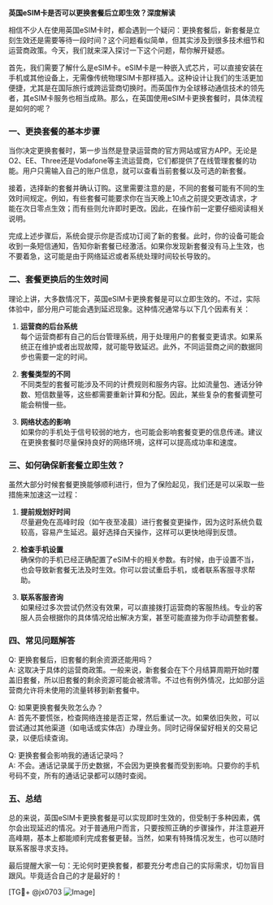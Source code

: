 **英国eSIM卡是否可以更换套餐后立即生效？深度解读**

相信不少人在使用英国eSIM卡时，都会遇到一个疑问：更换套餐后，新套餐是立刻生效还是需要等待一段时间？这个问题看似简单，但其实涉及到很多技术细节和运营商政策。今天，我们就来深入探讨一下这个问题，帮你解开疑惑。

首先，我们需要了解什么是eSIM卡。eSIM卡是一种嵌入式芯片，可以直接安装在手机或其他设备上，无需像传统物理SIM卡那样插入。这种设计让我们的生活更加便捷，尤其是在国际旅行或跨运营商切换时。而英国作为全球移动通信技术的领先者，其eSIM卡服务也相当成熟。那么，在英国使用eSIM卡更换套餐时，具体流程是如何的呢？

### 一、更换套餐的基本步骤

当你决定更换套餐时，第一步当然是登录运营商的官方网站或官方APP。无论是O2、EE、Three还是Vodafone等主流运营商，它们都提供了在线管理套餐的功能。用户只需输入自己的账户信息，就可以查看当前套餐以及可选的新套餐。

接着，选择新的套餐并确认订购。这里需要注意的是，不同的套餐可能有不同的生效时间规定。例如，有些套餐可能要求你在当天晚上10点之前提交更改请求，才能在次日零点生效；而有些则允许即时更改。因此，在操作前一定要仔细阅读相关说明。

完成上述步骤后，系统会提示你是否成功订阅了新的套餐。此时，你的设备可能会收到一条短信通知，告知你新套餐已经激活。如果你发现新套餐没有马上生效，也不要着急，这可能是由于网络延迟或者系统处理时间较长导致的。

### 二、套餐更换后的生效时间

理论上讲，大多数情况下，英国eSIM卡更换套餐是可以立即生效的。不过，实际体验中，部分用户可能会遇到延迟现象。这种情况通常与以下几个因素有关：

1. **运营商的后台系统**  
   每个运营商都有自己的后台管理系统，用于处理用户的套餐变更请求。如果系统正在维护或者出现故障，就可能导致延迟。此外，不同运营商之间的数据同步也需要一定的时间。

2. **套餐类型的不同**  
   不同类型的套餐可能涉及不同的计费规则和服务内容。比如流量包、通话分钟数、短信数量等，这些都需要重新计算和分配。因此，某些复杂的套餐调整可能会稍慢一些。

3. **网络状态的影响**  
   如果你的手机处于信号较弱的地方，也可能会影响套餐变更的信息传递。建议在更换套餐时尽量保持良好的网络环境，这样可以提高成功率和速度。

### 三、如何确保新套餐立即生效？

虽然大部分时候套餐更换能够顺利进行，但为了保险起见，我们还是可以采取一些措施来加速这一过程：

1. **提前规划好时间**  
   尽量避免在高峰时段（如午夜至凌晨）进行套餐变更操作，因为这时系统负载较高，容易产生延迟。最好选择白天操作，这样可以更快地得到反馈。

2. **检查手机设置**  
   确保你的手机已经正确配置了eSIM卡的相关参数。有时候，由于设置不当，也会导致新套餐无法及时生效。你可以尝试重启手机，或者联系客服寻求帮助。

3. **联系客服咨询**  
   如果经过多次尝试仍然没有效果，可以直接拨打运营商的客服热线。专业的客服人员会根据你的具体情况给出解决方案，甚至可能直接为你手动调整套餐。

### 四、常见问题解答

Q: 更换套餐后，旧套餐的剩余资源还能用吗？  
A: 这取决于具体的运营商政策。一般来说，新套餐会在下个月结算周期开始时覆盖旧套餐，所以旧套餐的剩余资源可能会被清零。不过也有例外情况，比如部分运营商允许将未使用的流量转移到新套餐中。

Q: 如果更换套餐失败怎么办？  
A: 首先不要慌张，检查网络连接是否正常，然后重试一次。如果依旧失败，可以尝试通过其他渠道（如电话或实体店）办理业务。同时记得保留好相关的交易记录，以便后续查询。

Q: 更换套餐会影响我的通话记录吗？  
A: 不会。通话记录属于历史数据，不会因为更换套餐而受到影响。只要你的手机号码不变，所有的通话记录都可以随时查阅。

### 五、总结

总的来说，英国eSIM卡更换套餐是可以实现即时生效的，但受制于多种因素，偶尔会出现延迟的情况。对于普通用户而言，只要按照正确的步骤操作，并注意避开高峰期，基本上都能顺利完成套餐更替。当然，如果有特殊情况发生，也可以随时联系客服寻求支持。

最后提醒大家一句：无论何时更换套餐，都要充分考虑自己的实际需求，切勿盲目跟风。毕竟适合自己的才是最好的！

[TG💪+ @jx0703 ![Image](https://github.com/user-attachments/assets/dbca1d08-cadb-493c-b0ec-ad6f7a83f270)]